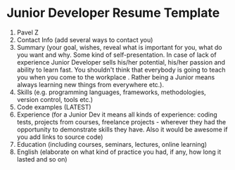 # Junior Developer Resume Template

1. Pavel Z
1. Contact Info (add several ways to contact you)
1. Summary (your goal, wishes, reveal what is important for you, what do you want and why. Some kind of self-presentation. In case of lack of experience  Junior Developer sells his/her potential, his/her passion and ability to learn fast. You shouldn't think that everybody is going to teach you when you come to the workplace . Rather being a Junior means always learning new things from everywhere etc.).
1. Skills (e.g. programming languages, frameworks, methodologies, version control, tools etc.)
1. Code examples (LATEST)
1. Experience (for a Junior Dev it means all kinds of experience: coding tests, projects from courses, freelance projects - wherever they had the opportunity to demonstrate skills they have. Also it would be awesome if you add links to source code)
1. Education (including courses, seminars, lectures, online learning)
1. English (elaborate on what kind of practice you had, if any, how long it lasted and so on)